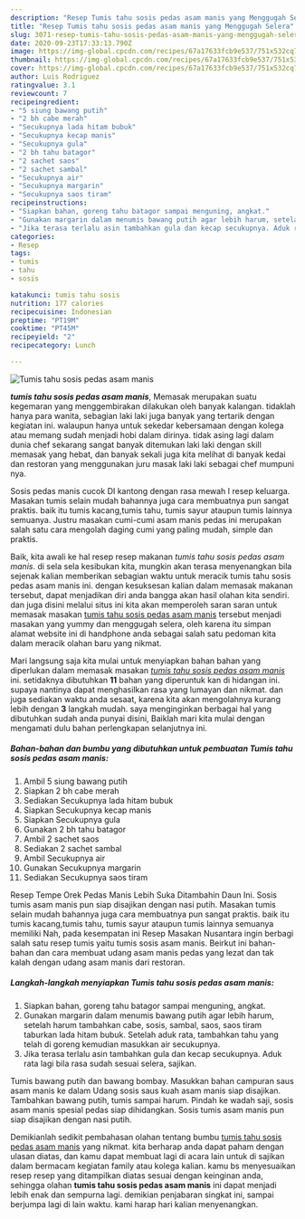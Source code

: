 ```yaml
---
description: "Resep Tumis tahu sosis pedas asam manis yang Menggugah Selera"
title: "Resep Tumis tahu sosis pedas asam manis yang Menggugah Selera"
slug: 3071-resep-tumis-tahu-sosis-pedas-asam-manis-yang-menggugah-selera
date: 2020-09-23T17:33:13.790Z
image: https://img-global.cpcdn.com/recipes/67a17633fcb9e537/751x532cq70/tumis-tahu-sosis-pedas-asam-manis-foto-resep-utama.jpg
thumbnail: https://img-global.cpcdn.com/recipes/67a17633fcb9e537/751x532cq70/tumis-tahu-sosis-pedas-asam-manis-foto-resep-utama.jpg
cover: https://img-global.cpcdn.com/recipes/67a17633fcb9e537/751x532cq70/tumis-tahu-sosis-pedas-asam-manis-foto-resep-utama.jpg
author: Luis Rodriguez
ratingvalue: 3.1
reviewcount: 7
recipeingredient:
- "5 siung bawang putih"
- "2 bh cabe merah"
- "Secukupnya lada hitam bubuk"
- "Secukupnya kecap manis"
- "Secukupnya gula"
- "2 bh tahu batagor"
- "2 sachet saos"
- "2 sachet sambal"
- "Secukupnya air"
- "Secukupnya margarin"
- "Secukupnya saos tiram"
recipeinstructions:
- "Siapkan bahan, goreng tahu batagor sampai menguning, angkat."
- "Gunakan margarin dalam menumis bawang putih agar lebih harum, setelah harum tambahkan cabe, sosis, sambal, saos, saos tiram taburkan lada hitam bubuk. Setelah aduk rata, tambahkan tahu yang telah di goreng kemudian masukkan air secukupnya."
- "Jika terasa terlalu asin tambahkan gula dan kecap secukupnya. Aduk rata lagi bila rasa sudah sesuai selera, sajikan."
categories:
- Resep
tags:
- tumis
- tahu
- sosis

katakunci: tumis tahu sosis 
nutrition: 177 calories
recipecuisine: Indonesian
preptime: "PT19M"
cooktime: "PT45M"
recipeyield: "2"
recipecategory: Lunch

---
```



![Tumis tahu sosis pedas asam manis](https://img-global.cpcdn.com/recipes/67a17633fcb9e537/751x532cq70/tumis-tahu-sosis-pedas-asam-manis-foto-resep-utama.jpg)

<b><i>tumis tahu sosis pedas asam manis</i></b>, Memasak merupakan suatu kegemaran yang menggembirakan dilakukan oleh banyak kalangan. tidaklah hanya para wanita, sebagian laki laki juga banyak yang tertarik dengan kegiatan ini. walaupun hanya untuk sekedar kebersamaan dengan kolega atau memang sudah menjadi hobi dalam dirinya. tidak asing lagi dalam dunia chef sekarang sangat banyak ditemukan laki laki dengan skill memasak yang hebat, dan banyak sekali juga kita melihat di banyak kedai dan restoran yang menggunakan juru masak laki laki sebagai chef mumpuni nya.

Sosis pedas manis cucok DI kantong dengan rasa mewah I resep keluarga. Masakan tumis selain mudah bahannya juga cara membuatnya pun sangat praktis. baik itu tumis kacang,tumis tahu, tumis sayur ataupun tumis lainnya semuanya. Justru masakan cumi-cumi asam manis pedas ini merupakan salah satu cara mengolah daging cumi yang paling mudah, simple dan praktis.

Baik, kita awali ke hal resep resep makanan <i>tumis tahu sosis pedas asam manis</i>. di sela sela kesibukan kita, mungkin akan terasa menyenangkan bila sejenak kalian memberikan sebagian waktu untuk meracik tumis tahu sosis pedas asam manis ini. dengan kesuksesan kalian dalam memasak makanan tersebut, dapat menjadikan diri anda bangga akan hasil olahan kita sendiri. dan juga disini melalui situs ini kita akan memperoleh saran saran untuk memasak masakan <u>tumis tahu sosis pedas asam manis</u> tersebut menjadi masakan yang yummy dan menggugah selera, oleh karena itu simpan alamat website ini di handphone anda sebagai salah satu pedoman kita dalam meracik olahan baru yang nikmat.


Mari langsung saja kita mulai untuk menyiapkan bahan bahan yang diperlukan dalam memasak masakan <u><i>tumis tahu sosis pedas asam manis</i></u> ini. setidaknya dibutuhkan <b>11</b> bahan yang diperuntuk kan di hidangan ini. supaya nantinya dapat menghasilkan rasa yang lumayan dan nikmat. dan juga sediakan waktu anda sesaat, karena kita akan mengolahnya kurang lebih dengan <b>3</b> langkah mudah. saya menginginkan berbagai hal yang dibutuhkan sudah anda punyai disini, Baiklah mari kita mulai dengan mengamati dulu bahan perlengkapan selanjutnya ini.

<!--inarticleads1-->

##### Bahan-bahan dan bumbu yang dibutuhkan untuk pembuatan Tumis tahu sosis pedas asam manis:

1. Ambil 5 siung bawang putih
1. Siapkan 2 bh cabe merah
1. Sediakan Secukupnya lada hitam bubuk
1. Siapkan Secukupnya kecap manis
1. Siapkan Secukupnya gula
1. Gunakan 2 bh tahu batagor
1. Ambil 2 sachet saos
1. Sediakan 2 sachet sambal
1. Ambil Secukupnya air
1. Gunakan Secukupnya margarin
1. Sediakan Secukupnya saos tiram


Resep Tempe Orek Pedas Manis Lebih Suka Ditambahin Daun Ini. Sosis tumis asam manis pun siap disajikan dengan nasi putih. Masakan tumis selain mudah bahannya juga cara membuatnya pun sangat praktis. baik itu tumis kacang,tumis tahu, tumis sayur ataupun tumis lainnya semuanya memiliki Nah, pada kesempatan ini Resep Masakan Nusantara ingin berbagi salah satu resep tumis yaitu tumis sosis asam manis. Beirkut ini bahan-bahan dan cara membuat udang asam manis pedas yang lezat dan tak kalah dengan udang asam manis dari restoran. 

<!--inarticleads2-->

##### Langkah-langkah menyiapkan Tumis tahu sosis pedas asam manis:

1. Siapkan bahan, goreng tahu batagor sampai menguning, angkat.
1. Gunakan margarin dalam menumis bawang putih agar lebih harum, setelah harum tambahkan cabe, sosis, sambal, saos, saos tiram taburkan lada hitam bubuk. Setelah aduk rata, tambahkan tahu yang telah di goreng kemudian masukkan air secukupnya.
1. Jika terasa terlalu asin tambahkan gula dan kecap secukupnya. Aduk rata lagi bila rasa sudah sesuai selera, sajikan.


Tumis bawang putih dan bawang bombay. Masukkan bahan campuran saus asam manis ke dalam Udang sosis saus kuah asam manis siap disajikan. Tambahkan bawang putih, tumis sampai harum. Pindah ke wadah saji, sosis asam manis spesial pedas siap dihidangkan. Sosis tumis asam manis pun siap disajikan dengan nasi putih. 

Demikianlah sedikit pembahasan olahan tentang bumbu <u>tumis tahu sosis pedas asam manis</u> yang nikmat. kita berharap anda dapat paham dengan ulasan diatas, dan kamu dapat membuat lagi di acara lain untuk di sajikan dalam bermacam kegiatan family atau kolega kalian. kamu bs menyesuaikan resep resep yang ditampilkan diatas sesuai dengan keinginan anda, sehingga olahan <b>tumis tahu sosis pedas asam manis</b> ini dapat menjadi lebih enak dan sempurna lagi. demikian penjabaran singkat ini, sampai berjumpa lagi di lain waktu. kami harap hari kalian menyenangkan.

